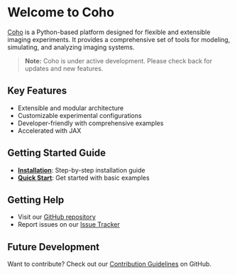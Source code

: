 # Welcome to Coho

[Coho](https://github.com/dgursoy/coho) is a Python-based platform designed for flexible and extensible imaging experiments. It provides a comprehensive set of tools for modeling, simulating, and analyzing imaging systems.

> **Note:** Coho is under active development. Please check back for updates and new features.

## Key Features

* Extensible and modular architecture
* Customizable experimental configurations
* Developer-friendly with comprehensive examples
* Accelerated with JAX

## Getting Started Guide

* [**Installation**](installation.md): Step-by-step installation guide
* [**Quick Start**](quickstart.md): Get started with basic examples

## Getting Help

* Visit our [GitHub repository](https://github.com/dgursoy/coho)
* Report issues on our [Issue Tracker](https://github.com/dgursoy/coho/issues)

## Future Development

Want to contribute? Check out our [Contribution Guidelines](contributing/index.md) on GitHub.
